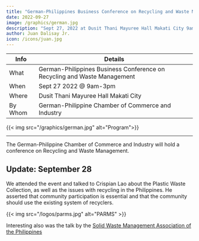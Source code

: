 ```yaml
---
title: "German-Philippines Business Conference on Recycling and Waste Management"
date: 2022-09-27
image: /graphics/german.jpg
description: "Sept 27, 2022 at Dusit Thani Mayuree Hall Makati City 9am-3pm"
author: Juan Dalisay Jr.
icon: /icons/juan.jpg
---
```




Info | Details 
--- | ---
What | German-Philippines Business Conference on Recycling and Waste Management
When | Sept 27 2022 @ 9am-3pm
Where | Dusit Thani Mayuree Hall Makati City 
By Whom | German-Philippine Chamber of Commerce and Industry

{{< img src="/graphics/german.jpg" alt="Program">}}

---


The German-Philippine Chamber of Commerce and Industry will hold a conference on Recycling and Waste Management. 



## Update: September 28


We attended the event and talked to Crispian Lao about the Plastic Waste Collection, as well as the issues with recycling in the Philippines. He asserted that community participation is essential and that the community should use the existing system of recyclers. 

{{< img src="/logos/parms.jpg" alt="PARMS" >}}

Interesting also was the talk by the [Solid Waste Management Association of the Philippines](https://swapp.com.ph) 

